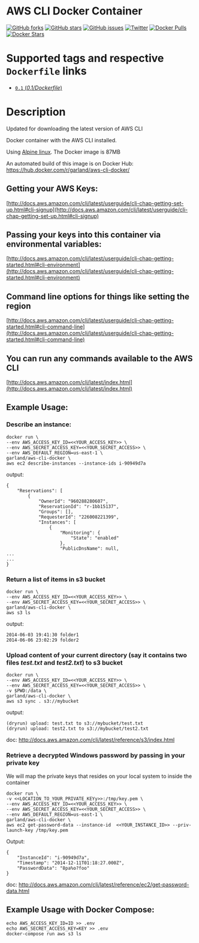 # AWS CLI Docker Container
[![GitHub forks](https://img.shields.io/github/forks/sekka1/aws-cli-docker.svg)](https://github.com/sekka1/aws-cli-docker/network)
[![GitHub stars](https://img.shields.io/github/stars/sekka1/aws-cli-docker.svg)](https://github.com/sekka1/aws-cli-docker/stargazers)
[![GitHub issues](https://img.shields.io/github/issues/sekka1/aws-cli-docker.svg)](https://github.com/sekka1/aws-cli-docker/issues)
[![Twitter](https://img.shields.io/twitter/url/https/github.com/sekka1/aws-cli-docker.svg?style=social)](https://twitter.com/intent/tweet?text=AWS%20CLI%20in%20a%20%40Docker%20container%20%40AWSCLI:&url=https://github.com/sekka1/aws-cli-docker)
[![Docker Pulls](https://img.shields.io/docker/pulls/garland/aws-cli-docker.svg)](https://hub.docker.com/r/garland/aws-cli-docker/)
[![Docker Stars](https://img.shields.io/docker/stars/garland/aws-cli-docker.svg)](https://hub.docker.com/r/garland/aws-cli-docker/)


# Supported tags and respective `Dockerfile` links

- [`0.1` (*0.1/Dockerfile*)](https://github.com/sekka1/aws-cli-docker/blob/0.1/0.1/Dockerfile)


# Description
Updated for downloading the latest version of AWS CLI

Docker container with the AWS CLI installed.

Using [Alpine linux](https://hub.docker.com/_/alpine/).  The Docker image is 87MB

An automated build of this image is on Docker Hub: https://hub.docker.com/r/garland/aws-cli-docker/

## Getting your AWS Keys:

[http://docs.aws.amazon.com/cli/latest/userguide/cli-chap-getting-set-up.html#cli-signup](http://docs.aws.amazon.com/cli/latest/userguide/cli-chap-getting-set-up.html#cli-signup)

## Passing your keys into this container via environmental variables:

[http://docs.aws.amazon.com/cli/latest/userguide/cli-chap-getting-started.html#cli-environment](http://docs.aws.amazon.com/cli/latest/userguide/cli-chap-getting-started.html#cli-environment)

## Command line options for things like setting the region

[http://docs.aws.amazon.com/cli/latest/userguide/cli-chap-getting-started.html#cli-command-line](http://docs.aws.amazon.com/cli/latest/userguide/cli-chap-getting-started.html#cli-command-line)

## You can run any commands available to the AWS CLI

[http://docs.aws.amazon.com/cli/latest/index.html](http://docs.aws.amazon.com/cli/latest/index.html)

## Example Usage:

### Describe an instance:

    docker run \
    --env AWS_ACCESS_KEY_ID=<<YOUR_ACCESS_KEY>> \
    --env AWS_SECRET_ACCESS_KEY=<<YOUR_SECRET_ACCESS>> \
    --env AWS_DEFAULT_REGION=us-east-1 \
    garland/aws-cli-docker \
    aws ec2 describe-instances --instance-ids i-90949d7a

output:

    {
        "Reservations": [
            {
                "OwnerId": "960288280607",
                "ReservationId": "r-1bb15137",
                "Groups": [],
                "RequesterId": "226008221399",
                "Instances": [
                    {
                        "Monitoring": {
                            "State": "enabled"
                        },
                        "PublicDnsName": null,
    ...
    ...
    }

### Return a list of items in s3 bucket

    docker run \
    --env AWS_ACCESS_KEY_ID=<<YOUR_ACCESS_KEY>> \
    --env AWS_SECRET_ACCESS_KEY=<<YOUR_SECRET_ACCESS>> \
    garland/aws-cli-docker \
    aws s3 ls

output:

    2014-06-03 19:41:30 folder1
    2014-06-06 23:02:29 folder2

### Upload content of your current directory (say it contains two files _test.txt_ and _test2.txt_) to s3 bucket

    docker run \
    --env AWS_ACCESS_KEY_ID=<<YOUR_ACCESS_KEY>> \
    --env AWS_SECRET_ACCESS_KEY=<<YOUR_SECRET_ACCESS>> \
    -v $PWD:/data \
    garland/aws-cli-docker \
    aws s3 sync . s3://mybucket

output:

    (dryrun) upload: test.txt to s3://mybucket/test.txt
    (dryrun) upload: test2.txt to s3://mybucket/test2.txt

doc: http://docs.aws.amazon.com/cli/latest/reference/s3/index.html

### Retrieve a decrypted Windows password by passing in your private key
We will map the private keys that resides on your local system to inside the container

    docker run \
    -v <<LOCATION_TO_YOUR_PRIVATE_KEYy>>:/tmp/key.pem \
    --env AWS_ACCESS_KEY_ID=<<YOUR_ACCESS_KEY>> \
    --env AWS_SECRET_ACCESS_KEY=<<YOUR_SECRET_ACCESS>> \
    --env AWS_DEFAULT_REGION=us-east-1 \
    garland/aws-cli-docker \
    aws ec2 get-password-data --instance-id  <<YOUR_INSTANCE_ID>> --priv-launch-key /tmp/key.pem

Output:

    {
        "InstanceId": "i-90949d7a",
        "Timestamp": "2014-12-11T01:18:27.000Z",
        "PasswordData": "8pa%o?foo"
    }

doc: http://docs.aws.amazon.com/cli/latest/reference/ec2/get-password-data.html

## Example Usage with Docker Compose:

    echo AWS_ACCESS_KEY_ID=ID >> .env
    echo AWS_SECRET_ACCESS_KEY=KEY >> .env
    docker-compose run aws s3 ls
